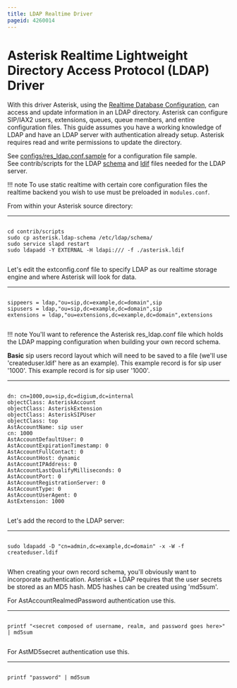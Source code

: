 ```yaml
---
title: LDAP Realtime Driver
pageid: 4260014
---
```


Asterisk Realtime Lightweight Directory Access Protocol (LDAP) Driver
=====================================================================

With this driver Asterisk, using the [Realtime Database Configuration](/Realtime-Database-Configuration), can access and update information in an LDAP directory. Asterisk can configure SIP/IAX2 users, extensions, queues, queue members, and entire configuration files. This guide assumes you have a working knowledge of LDAP and have an LDAP server with authentication already setup. Asterisk requires read and write permissions to update the directory.

See [configs/res_ldap.conf.sample](https://raw.githubusercontent.com/asterisk/asterisk/master/configs/samples/res_ldap.conf.sample) for a configuration file sample.  
 See contrib/scripts for the LDAP [schema](https://raw.githubusercontent.com/asterisk/asterisk/master/contrib/scripts/asterisk.ldap-schema) and [ldif](https://raw.githubusercontent.com/asterisk/asterisk/master/contrib/scripts/asterisk.ldif) files needed for the LDAP server.




!!! note 
    To use static realtime with certain core configuration files the realtime backend you wish to use must be preloaded in `modules.conf`.

      
[//]: # (end-note)



From within your Asterisk source directory:




---

  
  


```

cd contrib/scripts
sudo cp asterisk.ldap-schema /etc/ldap/schema/
sudo service slapd restart
sudo ldapadd -Y EXTERNAL -H ldapi:/// -f ./asterisk.ldif


```


Let's edit the extconfig.conf file to specify LDAP as our realtime storage engine and where Asterisk will look for data.




---

  
  


```

sippeers = ldap,"ou=sip,dc=example,dc=domain",sip
sipusers = ldap,"ou=sip,dc=example,dc=domain",sip
extensions = ldap,"ou=extensions,dc=example,dc=domain",extensions


```




!!! note 
    You'll want to reference the Asterisk res_ldap.conf file which holds the LDAP mapping configuration when building your own record schema.

      
[//]: # (end-note)



**Basic** sip users record layout which will need to be saved to a file (we'll use 'createduser.ldif' here as an example). This example record is for sip user '1000'. This example record is for sip user '1000'.




---

  
  


```

dn: cn=1000,ou=sip,dc=digium,dc=internal
objectClass: AsteriskAccount
objectClass: AsteriskExtension
objectClass: AsteriskSIPUser
objectClass: top
AstAccountName: sip user
cn: 1000
AstAccountDefaultUser: 0
AstAccountExpirationTimestamp: 0
AstAccountFullContact: 0
AstAccountHost: dynamic
AstAccountIPAddress: 0
AstAccountLastQualifyMilliseconds: 0
AstAccountPort: 0
AstAccountRegistrationServer: 0
AstAccountType: 0
AstAccountUserAgent: 0
AstExtension: 1000


```


Let's add the record to the LDAP server:




---

  
  


```

sudo ldapadd -D "cn=admin,dc=example,dc=domain" -x -W -f createduser.ldif


```


When creating your own record schema, you'll obviously want to incorporate authentication. Asterisk + LDAP requires that the user secrets be stored as an MD5 hash. MD5 hashes can be created using 'md5sum'.

For AstAccountRealmedPassword authentication use this.




---

  
  


```

printf "<secret composed of username, realm, and password goes here>" | md5sum


```


For AstMD5secret authentication use this.




---

  
  


```

printf "password" | md5sum


```


